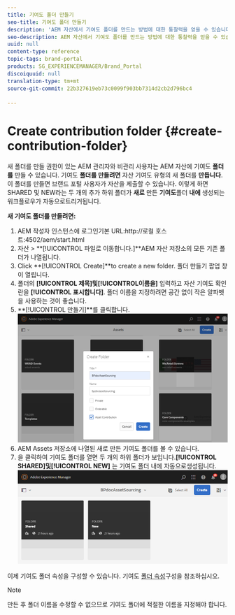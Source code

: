 ```yaml
---
title: 기여도 폴더 만들기
seo-title: 기여도 폴더 만들기
description: 'AEM 자산에서 기여도 폴더를 만드는 방법에 대한 통찰력을 얻을 수 있습니다. '
seo-description: AEM 자산에서 기여도 폴더를 만드는 방법에 대한 통찰력을 얻을 수 있습니다.
uuid: null
content-type: reference
topic-tags: brand-portal
products: SG_EXPERIENCEMANAGER/Brand_Portal
discoiquuid: null
translation-type: tm+mt
source-git-commit: 22b327619eb73c0099f903bb7314d2cb2d796bc4

---
```



# Create contribution folder {#create-contribution-folder}

새 폴더를 만들 권한이 있는 AEM 관리자와 비관리 사용자는 AEM 자산에 기여도 **폴더를** 만들 수 있습니다.
기여도 **폴더를 만들려면** 자산 기여도 유형의 새 폴더를 **만듭니다**. 이 폴더를 만들면 브랜드 포털 사용자가 자산을 제출할 수 있습니다.  이렇게 하면 SHARED 및 NEW라는 두 개의 추가 하위 폴더가 **새로** 만든 **기여도**&#x200B;폴더 **내에** 생성되는 워크플로우가 자동으로트리거됩니다.

**새 기여도 폴더를 만들려면:**
1. AEM 작성자 인스턴스에 로그인기본 URL:http://로컬 호스트:4502/aem/start.html
1. 자산 > **[!UICONTROL 파일로 이동합니다.]**AEM 자산 저장소의 모든 기존 폴더가 나열됩니다.
1. Click **[!UICONTROL Create]**to create a new folder. 폴더 만들기 팝업 창이 열립니다.
1. 폴더의 **[!UICONTROL 제목]**및**[!UICONTROL &#x200B;이름을]** 입력하고 자산 기여도 확인란을 **[!UICONTROL 표시합니다]**.
폴더 이름을 지정하려면 공간 없이 작은 알파벳을 사용하는 것이 좋습니다.
1. **[!UICONTROL 만들기]**를 클릭합니다.   ![](assets/create-contribution-folder.png)
1. AEM Assets 저장소에 나열된 새로 만든 기여도 폴더를 볼 수 있습니다.
1. 을 클릭하여 기여도 폴더를 열면 두 개의 하위 폴더가 보입니다.**[!UICONTROL SHARED]**및**[!UICONTROL  NEW]** 는 기여도 폴더 내에 자동으로생성됩니다.\
   ![](assets/contribution-folder.png)

이제 기여도 폴더 속성을 구성할 수 있습니다. 기여도 [폴더 속성](brand-portal-configure-contribution-folder-properties.md)구성을 참조하십시오.

>[!NOTE]
>
>만든 후 폴더 이름을 수정할 수 없으므로 기여도 폴더에 적절한 이름을 지정해야 합니다.